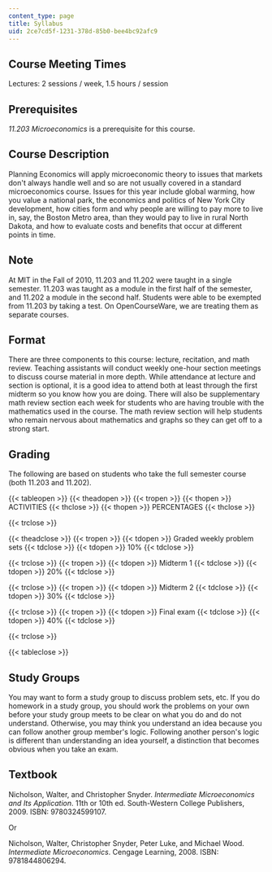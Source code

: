 ```yaml
---
content_type: page
title: Syllabus
uid: 2ce7cd5f-1231-378d-85b0-bee4bc92afc9
---
```


Course Meeting Times
--------------------

Lectures: 2 sessions / week, 1.5 hours / session

Prerequisites
-------------

_11.203 Microeconomics_ is a prerequisite for this course.

Course Description
------------------

Planning Economics will apply microeconomic theory to issues that markets don't always handle well and so are not usually covered in a standard microeconomics course. Issues for this year include global warming, how you value a national park, the economics and politics of New York City development, how cities form and why people are willing to pay more to live in, say, the Boston Metro area, than they would pay to live in rural North Dakota, and how to evaluate costs and benefits that occur at different points in time.

Note
----

At MIT in the Fall of 2010, 11.203 and 11.202 were taught in a single semester. 11.203 was taught as a module in the first half of the semester, and 11.202 a module in the second half. Students were able to be exempted from 11.203 by taking a test. On OpenCourseWare, we are treating them as separate courses.

Format
------

There are three components to this course: lecture, recitation, and math review. Teaching assistants will conduct weekly one-hour section meetings to discuss course material in more depth. While attendance at lecture and section is optional, it is a good idea to attend both at least through the first midterm so you know how you are doing. There will also be supplementary math review section each week for students who are having trouble with the mathematics used in the course. The math review section will help students who remain nervous about mathematics and graphs so they can get off to a strong start.

Grading
-------

The following are based on students who take the full semester course (both 11.203 and 11.202).

{{< tableopen >}}
{{< theadopen >}}
{{< tropen >}}
{{< thopen >}}
ACTIVITIES
{{< thclose >}}
{{< thopen >}}
PERCENTAGES
{{< thclose >}}

{{< trclose >}}

{{< theadclose >}}
{{< tropen >}}
{{< tdopen >}}
Graded weekly problem sets
{{< tdclose >}}
{{< tdopen >}}
10%
{{< tdclose >}}

{{< trclose >}}
{{< tropen >}}
{{< tdopen >}}
Midterm 1
{{< tdclose >}}
{{< tdopen >}}
20%
{{< tdclose >}}

{{< trclose >}}
{{< tropen >}}
{{< tdopen >}}
Midterm 2
{{< tdclose >}}
{{< tdopen >}}
30%
{{< tdclose >}}

{{< trclose >}}
{{< tropen >}}
{{< tdopen >}}
Final exam
{{< tdclose >}}
{{< tdopen >}}
40%
{{< tdclose >}}

{{< trclose >}}

{{< tableclose >}}

Study Groups
------------

You may want to form a study group to discuss problem sets, etc. If you do homework in a study group, you should work the problems on your own before your study group meets to be clear on what you do and do not understand. Otherwise, you may think you understand an idea because you can follow another group member's logic. Following another person's logic is different than understanding an idea yourself, a distinction that becomes obvious when you take an exam.

Textbook
--------

Nicholson, Walter, and Christopher Snyder. _Intermediate Microeconomics and Its Application_. 11th or 10th ed. South-Western College Publishers, 2009. ISBN: 9780324599107.

Or

Nicholson, Walter, Christopher Snyder, Peter Luke, and Michael Wood. _Intermediate Microeconomics_. Cengage Learning, 2008. ISBN: 9781844806294.